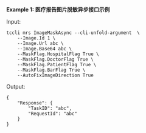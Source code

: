 **Example 1: 医疗报告图片脱敏异步接口示例**



Input: 

```
tccli mrs ImageMaskAsync --cli-unfold-argument  \
    --Image.Id 1 \
    --Image.Url abc \
    --Image.Base64 abc \
    --MaskFlag.HospitalFlag True \
    --MaskFlag.DoctorFlag True \
    --MaskFlag.PatientFlag True \
    --MaskFlag.BarFlag True \
    --AutoFixImageDirection True
```

Output: 
```
{
    "Response": {
        "TaskID": "abc",
        "RequestId": "abc"
    }
}
```

